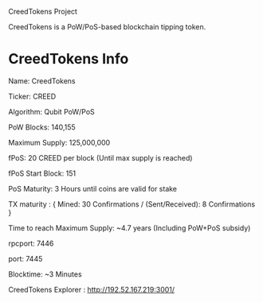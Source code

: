 CreedTokens Project

CreedTokens is a PoW/PoS-based blockchain tipping token.

CreedTokens Info
===========================


Name: CreedTokens

Ticker: CREED

Algorithm: Qubit PoW/PoS



PoW Blocks: 140,155

Maximum Supply: 125,000,000

fPoS: 20 CREED per block (Until max supply is reached)

fPoS Start Block: 151

PoS Maturity: 3 Hours until coins are valid for stake

TX maturity :  { Mined: 30 Confirmations / (Sent/Received): 8 Confirmations }

Time to reach Maximum Supply:  ~4.7 years (Including PoW+PoS subsidy)

rpcport: 7446

port: 7445

Blocktime: ~3 Minutes

CreedTokens Explorer : http://192.52.167.219:3001/
